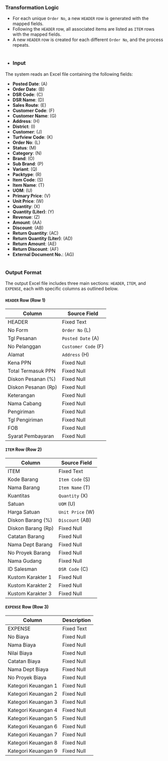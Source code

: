 ### Transformation Logic
- For each unique `Order No`, a new `HEADER` row is generated with the mapped fields.
- Following the `HEADER` row, all associated items are listed as `ITEM` rows with the mapped fields.
- A new `HEADER` row is created for each different `Order No`, and the process repeats.

#
- ### Input
The system reads an Excel file containing the following fields:

- **Posted Date**: (A)
- **Order Date**: (B)
- **DSR Code**: (C)
- **DSR Name**: (D)
- **Sales Route**: (E)
- **Customer Code**: (F)
- **Customer Name**: (G)
- **Address**: (H)
- **District**: (I)
- **Customer**: (J)
- **Turfview Code**: (K)
- **Order No**: (L)
- **Status**: (M)
- **Category**: (N)
- **Brand**: (O)
- **Sub Brand**: (P)
- **Variant**: (Q)
- **Packtype**: (R)
- **Item Code**: (S)
- **Item Name**: (T)
- **UOM**: (U)
- **Primary Price**: (V)
- **Unit Price**: (W)
- **Quantity**: (X)
- **Quantity (Liter)**: (Y)
- **Revenue**: (Z)
- **Amount**: (AA)
- **Discount**: (AB)
- **Return Quantity**: (AC)
- **Return Quantity (Liter)**: (AD)
- **Return Amount**: (AE)
- **Return Discount**: (AF)
- **External Document No.**: (AG)
#
### Output Format
The output Excel file includes three main sections: `HEADER`, `ITEM`, and `EXPENSE`, each with specific columns as outlined below.

#### `HEADER` Row (Row 1)
| Column                | Source Field         |
|-----------------------|----------------------|
| HEADER                | Fixed Text           |
| No Form               | `Order No` (L)       |
| Tgl Pesanan           | `Posted Date` (A)    |
| No Pelanggan          | `Customer Code` (F)  |
| Alamat                | `Address` (H)        |
| Kena PPN              | Fixed Null           |
| Total Termasuk PPN    | Fixed Null           |
| Diskon Pesanan (%)    | Fixed Null           |
| Diskon Pesanan (Rp)   | Fixed Null           |
| Keterangan            | Fixed Null           |
| Nama Cabang           | Fixed Null           |
| Pengiriman            | Fixed Null           |
| Tgl Pengiriman        | Fixed Null           |
| FOB                   | Fixed Null           |
| Syarat Pembayaran     | Fixed Null           |

#### `ITEM` Row (Row 2)
| Column                | Source Field         |
|-----------------------|----------------------|
| ITEM                  | Fixed Text           |
| Kode Barang           | `Item Code` (S)      |
| Nama Barang           | `Item Name` (T)      |
| Kuantitas             | `Quantity` (X)       |
| Satuan                | `UOM` (U)            |
| Harga Satuan          | `Unit Price` (W)     |
| Diskon Barang (%)     | `Discount` (AB)      |
| Diskon Barang (Rp)    | Fixed Null           |
| Catatan Barang        | Fixed Null           |
| Nama Dept Barang      | Fixed Null           |
| No Proyek Barang      | Fixed Null           |
| Nama Gudang           | Fixed Null           |
| ID Salesman           | `DSR Code` (C)       |
| Kustom Karakter 1     | Fixed Null           |
| Kustom Karakter 2     | Fixed Null           |
| Kustom Karakter 3     | Fixed Null           |

#### `EXPENSE` Row (Row 3)
| Column                | Description          |
|-----------------------|----------------------|
| EXPENSE               | Fixed Text           |
| No Biaya              | Fixed Null           |
| Nama Biaya            | Fixed Null           |
| Nilai Biaya           | Fixed Null           |
| Catatan Biaya         | Fixed Null           |
| Nama Dept Biaya       | Fixed Null           |
| No Proyek Biaya       | Fixed Null           |
| Kategori Keuangan 1   | Fixed Null           |
| Kategori Keuangan 2   | Fixed Null           |
| Kategori Keuangan 3   | Fixed Null           |
| Kategori Keuangan 4   | Fixed Null           |
| Kategori Keuangan 5   | Fixed Null           |
| Kategori Keuangan 6   | Fixed Null           |
| Kategori Keuangan 7   | Fixed Null           |
| Kategori Keuangan 8   | Fixed Null           |
| Kategori Keuangan 9   | Fixed Null           |



